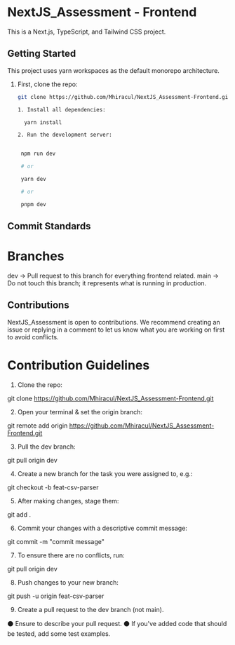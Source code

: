 # NextJS_Assessment - Frontend

This is a Next.js, TypeScript, and Tailwind CSS project.

## Getting Started

This project uses yarn workspaces as the default monorepo architecture.

1. First, clone the repo:

   ```bash
   git clone https://github.com/Mhiracul/NextJS_Assessment-Frontend.git

   1. Install all dependencies:

     yarn install

   2. Run the development server:


    npm run dev

    # or

    yarn dev

    # or

    pnpm dev
   ```

## Commit Standards

# Branches

dev -> Pull request to this branch for everything frontend related.
main -> Do not touch this branch; it represents what is running in production.

## Contributions

NextJS_Assessment is open to contributions. We recommend creating an issue or replying in a comment to let us know what you are working on first to avoid conflicts.

# Contribution Guidelines

1. Clone the repo:

git clone https://github.com/Mhiracul/NextJS_Assessment-Frontend.git

2. Open your terminal & set the origin branch:

git remote add origin https://github.com/Mhiracul/NextJS_Assessment-Frontend.git

3. Pull the dev branch:

git pull origin dev

4. Create a new branch for the task you were assigned to, e.g.:

git checkout -b feat-csv-parser

5. After making changes, stage them:

git add .

6. Commit your changes with a descriptive commit message:

git commit -m "commit message"

7. To ensure there are no conflicts, run:

git pull origin dev

8. Push changes to your new branch:

git push -u origin feat-csv-parser

9. Create a pull request to the dev branch (not main).

⚫ Ensure to describe your pull request.
⚫ If you've added code that should be tested, add some test examples.
